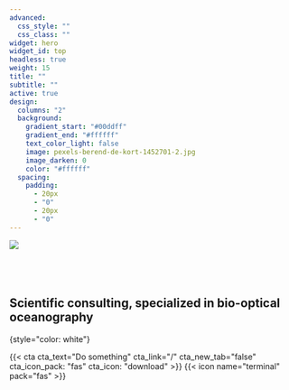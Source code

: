 ```yaml
---
advanced:
  css_style: ""
  css_class: ""
widget: hero
widget_id: top
headless: true
weight: 15
title: ""
subtitle: ""
active: true
design:
  columns: "2"
  background:
    gradient_start: "#00ddff"
    gradient_end: "#ffffff"
    text_color_light: false
    image: pexels-berend-de-kort-1452701-2.jpg
    image_darken: 0
    color: "#ffffff"
  spacing:
    padding:
      - 20px
      - "0"
      - 20px
      - "0"
---
```



![](g84223.svg)

## **<br>**

## Scientific consulting, specialized in bio-optical oceanography 
{style="color: white"}

{{< cta cta_text="Do something" cta_link="/" cta_new_tab="false" cta_icon_pack: "fas" cta_icon: "download" >}}
{{< icon name="terminal" pack="fas" >}}